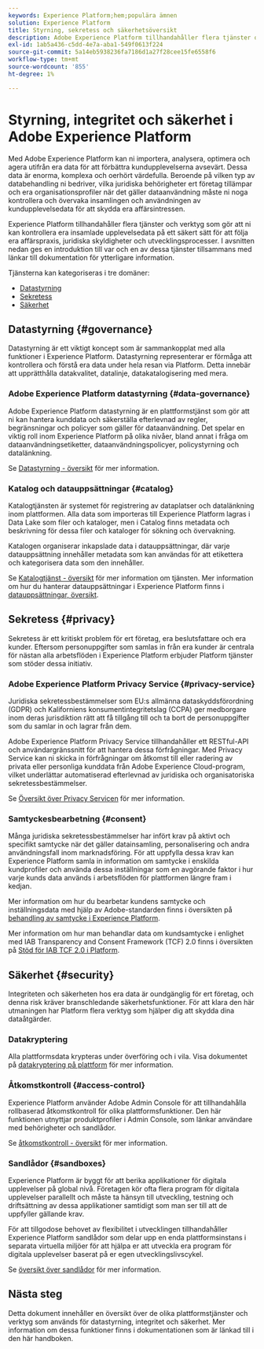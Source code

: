 ```yaml
---
keywords: Experience Platform;hem;populära ämnen
solution: Experience Platform
title: Styrning, sekretess och säkerhetsöversikt
description: Adobe Experience Platform tillhandahåller flera tjänster och verktyg som gör att du kan kontrollera dina insamlade upplevelsedata på ett säkert sätt för att följa din affärspraxis, juridiska skyldigheter och utvecklingsprocess.
exl-id: 1ab5a436-c5dd-4e7a-aba1-549f0613f224
source-git-commit: 5a14eb5938236fa7186d1a27f28cee15fe6558f6
workflow-type: tm+mt
source-wordcount: '855'
ht-degree: 1%

---
```


# Styrning, integritet och säkerhet i Adobe Experience Platform

Med Adobe Experience Platform kan ni importera, analysera, optimera och agera utifrån era data för att förbättra kundupplevelserna avsevärt. Dessa data är enorma, komplexa och oerhört värdefulla. Beroende på vilken typ av databehandling ni bedriver, vilka juridiska behörigheter ert företag tillämpar och era organisationsprofiler när det gäller dataanvändning måste ni noga kontrollera och övervaka insamlingen och användningen av kundupplevelsedata för att skydda era affärsintressen.

Experience Platform tillhandahåller flera tjänster och verktyg som gör att ni kan kontrollera era insamlade upplevelsedata på ett säkert sätt för att följa era affärspraxis, juridiska skyldigheter och utvecklingsprocesser. I avsnitten nedan ges en introduktion till var och en av dessa tjänster tillsammans med länkar till dokumentation för ytterligare information.

Tjänsterna kan kategoriseras i tre domäner:

* [Datastyrning](#governance)
* [Sekretess](#privacy)
* [Säkerhet](#security)

## Datastyrning {#governance}

Datastyrning är ett viktigt koncept som är sammankopplat med alla funktioner i Experience Platform. Datastyrning representerar er förmåga att kontrollera och förstå era data under hela resan via Platform. Detta innebär att upprätthålla datakvalitet, datalinje, datakatalogisering med mera.

### Adobe Experience Platform datastyrning {#data-governance}

Adobe Experience Platform datastyrning är en plattformstjänst som gör att ni kan hantera kunddata och säkerställa efterlevnad av regler, begränsningar och policyer som gäller för dataanvändning. Det spelar en viktig roll inom Experience Platform på olika nivåer, bland annat i fråga om dataanvändningsetiketter, dataanvändningspolicyer, policystyrning och datalänkning.

Se [Datastyrning - översikt](../../data-governance/home.md) för mer information.

### Katalog och datauppsättningar {#catalog}

Katalogtjänsten är systemet för registrering av dataplatser och datalänkning inom plattformen. Alla data som importeras till Experience Platform lagras i Data Lake som filer och kataloger, men i Catalog finns metadata och beskrivning för dessa filer och kataloger för sökning och övervakning.

Katalogen organiserar inkapslade data i datauppsättningar, där varje datauppsättning innehåller metadata som kan användas för att etikettera och kategorisera data som den innehåller.

Se [Katalogtjänst - översikt](../../catalog/home.md) för mer information om tjänsten. Mer information om hur du hanterar datauppsättningar i Experience Platform finns i [datauppsättningar, översikt](../../catalog/datasets/overview.md).

## Sekretess {#privacy}

Sekretess är ett kritiskt problem för ert företag, era beslutsfattare och era kunder. Eftersom personuppgifter som samlas in från era kunder är centrala för nästan alla arbetsflöden i Experience Platform erbjuder Platform tjänster som stöder dessa initiativ.

### Adobe Experience Platform Privacy Service {#privacy-service}

Juridiska sekretessbestämmelser som EU:s allmänna dataskyddsförordning (GDPR) och Kaliforniens konsumentintegritetslag (CCPA) ger medborgare inom deras jurisdiktion rätt att få tillgång till och ta bort de personuppgifter som du samlar in och lagrar från dem.

Adobe Experience Platform Privacy Service tillhandahåller ett RESTful-API och användargränssnitt för att hantera dessa förfrågningar. Med Privacy Service kan ni skicka in förfrågningar om åtkomst till eller radering av privata eller personliga kunddata från Adobe Experience Cloud-program, vilket underlättar automatiserad efterlevnad av juridiska och organisatoriska sekretessbestämmelser.

Se [Översikt över Privacy Servicen](../../privacy-service/home.md) för mer information.

### Samtyckesbearbetning {#consent}

Många juridiska sekretessbestämmelser har infört krav på aktivt och specifikt samtycke när det gäller datainsamling, personalisering och andra användningsfall inom marknadsföring. För att uppfylla dessa krav kan Experience Platform samla in information om samtycke i enskilda kundprofiler och använda dessa inställningar som en avgörande faktor i hur varje kunds data används i arbetsflöden för plattformen längre fram i kedjan.

Mer information om hur du bearbetar kundens samtycke och inställningsdata med hjälp av Adobe-standarden finns i översikten på [behandling av samtycke i Experience Platform](./consent/adobe/overview.md).

Mer information om hur man behandlar data om kundsamtycke i enlighet med IAB Transparency and Consent Framework (TCF) 2.0 finns i översikten på [Stöd för IAB TCF 2.0 i Platform](./consent/iab/overview.md).

## Säkerhet {#security}

Integriteten och säkerheten hos era data är oundgänglig för ert företag, och denna risk kräver branschledande säkerhetsfunktioner. För att klara den här utmaningen har Platform flera verktyg som hjälper dig att skydda dina dataåtgärder.

### Datakryptering

Alla plattformsdata krypteras under överföring och i vila. Visa dokumentet på [datakryptering på plattform](./encryption.md) för mer information.

### Åtkomstkontroll {#access-control}

Experience Platform använder Adobe Admin Console för att tillhandahålla rollbaserad åtkomstkontroll för olika plattformsfunktioner. Den här funktionen utnyttjar produktprofiler i Admin Console, som länkar användare med behörigheter och sandlådor.

Se [åtkomstkontroll - översikt](../../access-control/home.md) för mer information.

### Sandlådor {#sandboxes}

Experience Platform är byggt för att berika applikationer för digitala upplevelser på global nivå. Företagen kör ofta flera program för digitala upplevelser parallellt och måste ta hänsyn till utveckling, testning och driftsättning av dessa applikationer samtidigt som man ser till att de uppfyller gällande krav.

För att tillgodose behovet av flexibilitet i utvecklingen tillhandahåller Experience Platform sandlådor som delar upp en enda plattformsinstans i separata virtuella miljöer för att hjälpa er att utveckla era program för digitala upplevelser baserat på er egen utvecklingslivscykel.

Se [översikt över sandlådor](../../sandboxes/home.md) för mer information.

## Nästa steg

Detta dokument innehåller en översikt över de olika plattformstjänster och verktyg som används för datastyrning, integritet och säkerhet. Mer information om dessa funktioner finns i dokumentationen som är länkad till i den här handboken.
